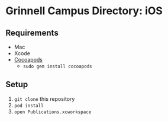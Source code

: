 # Grinnell Campus Directory: iOS

## Requirements
  * Mac
  * Xcode
  * [Cocoapods](https://cocoapods.org/)
    * `sudo gem install cocoapods`

## Setup
  1. `git clone` this repository
  2. `pod install`
  3. `open Publications.xcworkspace`
